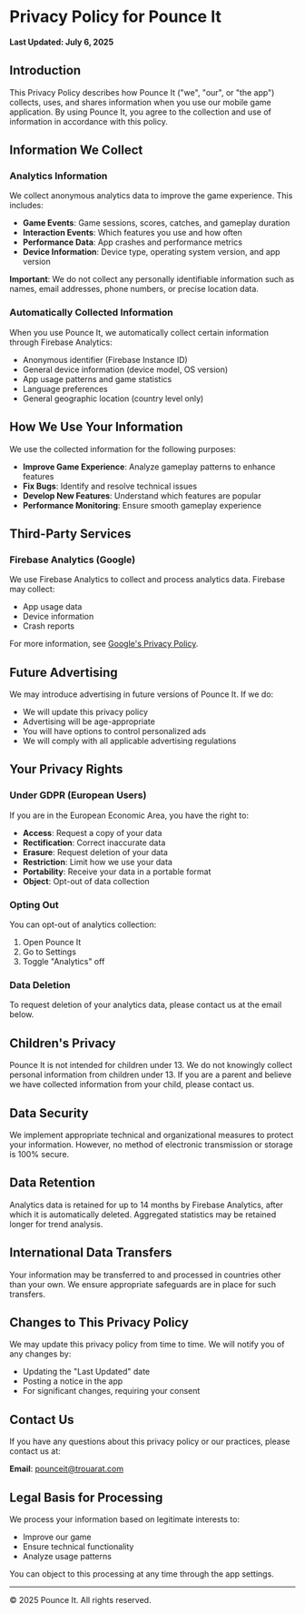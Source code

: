 # Privacy Policy for Pounce It

**Last Updated: July 6, 2025**

## Introduction

This Privacy Policy describes how Pounce It ("we", "our", or "the app") collects, uses, and shares information when you use our mobile game application. By using Pounce It, you agree to the collection and use of information in accordance with this policy.

## Information We Collect

### Analytics Information
We collect anonymous analytics data to improve the game experience. This includes:

- **Game Events**: Game sessions, scores, catches, and gameplay duration
- **Interaction Events**: Which features you use and how often
- **Performance Data**: App crashes and performance metrics
- **Device Information**: Device type, operating system version, and app version

**Important**: We do not collect any personally identifiable information such as names, email addresses, phone numbers, or precise location data.

### Automatically Collected Information
When you use Pounce It, we automatically collect certain information through Firebase Analytics:

- Anonymous identifier (Firebase Instance ID)
- General device information (device model, OS version)
- App usage patterns and game statistics
- Language preferences
- General geographic location (country level only)

## How We Use Your Information

We use the collected information for the following purposes:

- **Improve Game Experience**: Analyze gameplay patterns to enhance features
- **Fix Bugs**: Identify and resolve technical issues
- **Develop New Features**: Understand which features are popular
- **Performance Monitoring**: Ensure smooth gameplay experience

## Third-Party Services

### Firebase Analytics (Google)
We use Firebase Analytics to collect and process analytics data. Firebase may collect:
- App usage data
- Device information
- Crash reports

For more information, see [Google's Privacy Policy](https://policies.google.com/privacy).

## Future Advertising

We may introduce advertising in future versions of Pounce It. If we do:
- We will update this privacy policy
- Advertising will be age-appropriate
- You will have options to control personalized ads
- We will comply with all applicable advertising regulations

## Your Privacy Rights

### Under GDPR (European Users)
If you are in the European Economic Area, you have the right to:
- **Access**: Request a copy of your data
- **Rectification**: Correct inaccurate data
- **Erasure**: Request deletion of your data
- **Restriction**: Limit how we use your data
- **Portability**: Receive your data in a portable format
- **Object**: Opt-out of data collection

### Opting Out
You can opt-out of analytics collection:
1. Open Pounce It
2. Go to Settings
3. Toggle "Analytics" off

### Data Deletion
To request deletion of your analytics data, please contact us at the email below.

## Children's Privacy

Pounce It is not intended for children under 13. We do not knowingly collect personal information from children under 13. If you are a parent and believe we have collected information from your child, please contact us.

## Data Security

We implement appropriate technical and organizational measures to protect your information. However, no method of electronic transmission or storage is 100% secure.

## Data Retention

Analytics data is retained for up to 14 months by Firebase Analytics, after which it is automatically deleted. Aggregated statistics may be retained longer for trend analysis.

## International Data Transfers

Your information may be transferred to and processed in countries other than your own. We ensure appropriate safeguards are in place for such transfers.

## Changes to This Privacy Policy

We may update this privacy policy from time to time. We will notify you of any changes by:
- Updating the "Last Updated" date
- Posting a notice in the app
- For significant changes, requiring your consent

## Contact Us

If you have any questions about this privacy policy or our practices, please contact us at:

**Email**: pounceit@trouarat.com

## Legal Basis for Processing

We process your information based on legitimate interests to:
- Improve our game
- Ensure technical functionality
- Analyze usage patterns

You can object to this processing at any time through the app settings.

---

© 2025 Pounce It. All rights reserved.